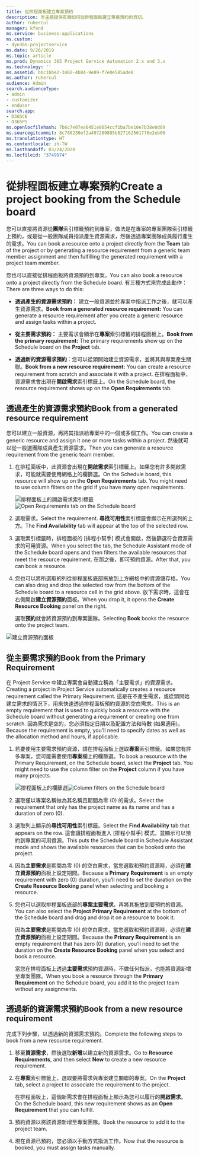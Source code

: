 ```yaml
---
title: 從排程面板建立專案預約
description: 本主題提供有關如何從排程面板建立專案預約的資訊。
author: ruhercul
manager: kfend
ms.service: business-applications
ms.custom:
- dyn365-projectservice
ms.date: 9/26/2019
ms.topic: article
ms.prod: Dynamics 365 Project Service Automation 2.x and 3.x
ms.technology: ''
ms.assetid: bbc1bbe2-3482-4b84-9e89-f7e0e585ade8
ms.author: ruhercul
audience: Admin
search.audienceType:
- admin
- customizer
- enduser
search.app:
- D365CE
- D365PS
ms.openlocfilehash: 7b6c7e07ea6451e0654ccf1ba7be10e7b38e0d09
ms.sourcegitcommit: 8c786230ef2a497280885b827162561776e2eb00
ms.translationtype: HT
ms.contentlocale: zh-TW
ms.lasthandoff: 03/24/2020
ms.locfileid: "3749974"
---
```

# <a name="create-a-project-booking-from-the-schedule-board"></a><span data-ttu-id="35c83-103">從排程面板建立專案預約</span><span class="sxs-lookup"><span data-stu-id="35c83-103">Create a project booking from the Schedule board</span></span>

<span data-ttu-id="35c83-104">您可以直接將資源從**團隊**索引標籤預約到專案，做法是在專案的專案團隊索引標籤上預約，或是從一般團隊成員指派產生資源需求，然後透過專案團隊成員履行產生的需求。</span><span class="sxs-lookup"><span data-stu-id="35c83-104">You can book a resource onto a project directly from the **Team** tab of the project or by generating a resource requirement from a generic team member assignment and then fulfilling the generated requirement with a project team member.</span></span>

<span data-ttu-id="35c83-105">您也可以直接從排程面板將資源預約到專案。</span><span class="sxs-lookup"><span data-stu-id="35c83-105">You can also book a resource onto a project directly from the Schedule board.</span></span> <span data-ttu-id="35c83-106">有三種方式來完成此動作：</span><span class="sxs-lookup"><span data-stu-id="35c83-106">There are three ways to do this:</span></span>

- <span data-ttu-id="35c83-107">**透過產生的資源需求預約：** 建立一般資源並於專案中指派工作之後，就可以產生資源需求。</span><span class="sxs-lookup"><span data-stu-id="35c83-107">**Book from a generated resource requirement:** You can generate a resource requirement after you create a generic resource and assign tasks within a project.</span></span>

- <span data-ttu-id="35c83-108">**從主要需求預約：** 主要需求會顯示在**專案**索引標籤的排程面板上。</span><span class="sxs-lookup"><span data-stu-id="35c83-108">**Book from the primary requirement:** The primary requirements show up on the Schedule board on the **Project** tab.</span></span> 

- <span data-ttu-id="35c83-109">**透過新的資源需求預約**：您可以從頭開始建立資源需求，並將其與專案產生關聯。</span><span class="sxs-lookup"><span data-stu-id="35c83-109">**Book from a new resource requirement:** You can create a resource requirement from scratch and associate it with a project.</span></span> <span data-ttu-id="35c83-110">在排程面板中，資源需求會出現在**開啟需求**索引標籤上。</span><span class="sxs-lookup"><span data-stu-id="35c83-110">On the Schedule board, the resource requirement shows up on the **Open Requirements** tab.</span></span>

## <a name="book-from-a-generated-resource-requirement"></a><span data-ttu-id="35c83-111">透過產生的資源需求預約</span><span class="sxs-lookup"><span data-stu-id="35c83-111">Book from a generated resource requirement</span></span>

<span data-ttu-id="35c83-112">您可以建立一般資源，再將其指派給專案中的一個或多個工作。</span><span class="sxs-lookup"><span data-stu-id="35c83-112">You can create a generic resource and assign it one or more tasks within a project.</span></span> <span data-ttu-id="35c83-113">然後就可以從一般選團隊成員產生資源需求。</span><span class="sxs-lookup"><span data-stu-id="35c83-113">Then you can generate a resource requirement from the generic team member.</span></span> 

1.  <span data-ttu-id="35c83-114">在排程面板中，此資源會出現在**開啟需求**索引標籤上。如果您有許多開啟需求，可能就需要使用網格上的欄篩選。</span><span class="sxs-lookup"><span data-stu-id="35c83-114">On the Schedule board, this resource will show up on the **Open Requirements** tab. You might need to use column filters on the grid if you have many open requirements.</span></span> 

    <span data-ttu-id="35c83-115">![排程面板上的開啟需求索引標籤](media/FAQ-Project-Booking-Schedule-Board-1.png "預約及指派表格的螢幕擷取畫面")</span><span class="sxs-lookup"><span data-stu-id="35c83-115">![Open Requirements tab on the Schedule board](media/FAQ-Project-Booking-Schedule-Board-1.png "Screenshot of bookings and assignments table")</span></span>

2. <span data-ttu-id="35c83-116">選取需求。</span><span class="sxs-lookup"><span data-stu-id="35c83-116">Select the requirement.</span></span> <span data-ttu-id="35c83-117">**尋找可用性**索引標籤會顯示在所選列的上方。</span><span class="sxs-lookup"><span data-stu-id="35c83-117">The **Find Availability** tab will appear at the top of the selected row.</span></span>
 
3. <span data-ttu-id="35c83-118">選取索引標籤時，排程面板的 [排程小幫手] 模式會開啟，然後篩選符合資源需求的可用資源。</span><span class="sxs-lookup"><span data-stu-id="35c83-118">When you select the tab, the Schedule Assistant mode of the Schedule board opens and then filters the available resources that meet the resource requirement.</span></span> <span data-ttu-id="35c83-119">在那之後，即可預約資源。</span><span class="sxs-lookup"><span data-stu-id="35c83-119">After that, you can book a resource.</span></span>

4. <span data-ttu-id="35c83-120">您也可以將所選取的列從排程面板底部拖放到上方網格中的資源儲存格。</span><span class="sxs-lookup"><span data-stu-id="35c83-120">You can also drag and drop the selected row from the bottom of the Schedule board to a resource cell in the grid above.</span></span> <span data-ttu-id="35c83-121">放下需求時，這會在右側開啟**建立資源預約**面板。</span><span class="sxs-lookup"><span data-stu-id="35c83-121">When you drop it, it opens the **Create Resource Booking** panel on the right.</span></span>

    <span data-ttu-id="35c83-122">選取**預約**就會將資源預約到專案團隊。</span><span class="sxs-lookup"><span data-stu-id="35c83-122">Selecting **Book** books the resource onto the project team.</span></span>

![建立資源預約面板](media/FAQ-Project-Booking-Schedule-Board-6.png "")
 

## <a name="book-from-the-primary-requirement"></a><span data-ttu-id="35c83-124">從主要需求預約</span><span class="sxs-lookup"><span data-stu-id="35c83-124">Book from the Primary Requirement</span></span>

<span data-ttu-id="35c83-125">在 Project Service 中建立專案會自動建立稱為「主要需求」的資源需求。</span><span class="sxs-lookup"><span data-stu-id="35c83-125">Creating a project in Project Service automatically creates a resource requirement called the Primary Requirement.</span></span> <span data-ttu-id="35c83-126">這是在不產生需求，或從頭開始建立需求的情況下，用來快速透過排程面板預約資源的空白需求。</span><span class="sxs-lookup"><span data-stu-id="35c83-126">This is an empty requirement that is used to quickly book a resource with the Schedule board without generating a requirement or creating one from scratch.</span></span> <span data-ttu-id="35c83-127">因為需求是空的，您必須指定日期以及配置方法和時數 (如果適用)。</span><span class="sxs-lookup"><span data-stu-id="35c83-127">Because the requirement is empty, you’ll need to specify dates as well as the allocation method and hours, if applicable.</span></span> 

1. <span data-ttu-id="35c83-128">若要使用主要需求預約資源，請在排程面板上選取**專案**索引標籤。如果您有許多專案，您可能需要使用**專案**欄上的欄篩選。</span><span class="sxs-lookup"><span data-stu-id="35c83-128">To book a resource with the Primary Requirement, on the Schedule board, select the **Project** tab. You might need to use the column filter on the **Project** column if you have many projects.</span></span>

   <span data-ttu-id="35c83-129">![排程面板上的欄篩選](media/FAQ-Project-Booking-Schedule-Board-2.png "預約及指派表格的螢幕擷取畫面")</span><span class="sxs-lookup"><span data-stu-id="35c83-129">![Column filters on the Schedule board](media/FAQ-Project-Booking-Schedule-Board-2.png "Screenshot of bookings and assignments table")</span></span>

2. <span data-ttu-id="35c83-130">選取僅以專案名稱做為其名稱且期間為零 (0) 的需求。</span><span class="sxs-lookup"><span data-stu-id="35c83-130">Select the requirement that only has the project name as its name and has a duration of zero (0).</span></span>

3. <span data-ttu-id="35c83-131">選取列上顯示的**尋找可用性**索引標籤。</span><span class="sxs-lookup"><span data-stu-id="35c83-131">Select the **Find Availability** tab that appears on the row.</span></span> <span data-ttu-id="35c83-132">這會讓排程面板進入 [排程小幫手] 模式，並顯示可以預約到專案的可用資源。</span><span class="sxs-lookup"><span data-stu-id="35c83-132">This puts the Schedule board in Schedule Assistant mode and shows the available resources that can be booked onto the project.</span></span>

4. <span data-ttu-id="35c83-133">因為**主要需求**是期間為零 (0) 的空白需求，當您選取和預約資源時，必須在**建立資源預約**面板上設定期間。</span><span class="sxs-lookup"><span data-stu-id="35c83-133">Because a **Primary Requirement** is an empty requirement with zero (0) duration, you’ll need to set the duration on the **Create Resource Booking** panel when selecting and booking a resource.</span></span>

5. <span data-ttu-id="35c83-134">您也可以選取排程面板底部的**專案主要需求**，再將其拖放到要預約的資源。</span><span class="sxs-lookup"><span data-stu-id="35c83-134">You can also select the **Project Primary Requirement** at the bottom of the Schedule board and drag and drop it on a resource to book it.</span></span>
 
    <span data-ttu-id="35c83-135">因為**主要需求**是期間為零 (0) 的空白需求，當您選取和預約資源時，必須在**建立資源預約**面板上設定期間。</span><span class="sxs-lookup"><span data-stu-id="35c83-135">Because the **Primary Requirement** is an empty requirement that has zero (0) duration, you’ll need to set the duration on the **Create Resource Booking** panel when you select and book a resource.</span></span>
 
    <span data-ttu-id="35c83-136">當您在排程面板上透過**主要需求**預約資源時，不做任何指派，也能將資源新增至專案團隊。</span><span class="sxs-lookup"><span data-stu-id="35c83-136">When you book a resource through the **Primary Requirement** on the Schedule board, you add it to the project team without any assignments.</span></span>
 
## <a name="book-from-a-new-resource-requirement"></a><span data-ttu-id="35c83-137">透過新的資源需求預約</span><span class="sxs-lookup"><span data-stu-id="35c83-137">Book from a new resource requirement</span></span>
<span data-ttu-id="35c83-138">完成下列步驟，以透過新的資源需求預約。</span><span class="sxs-lookup"><span data-stu-id="35c83-138">Complete the following steps to book from a new resource requirement.</span></span> 

1. <span data-ttu-id="35c83-139">移至**資源需求**，然後選取**新增**以建立新的資源需求。</span><span class="sxs-lookup"><span data-stu-id="35c83-139">Go to **Resource Requirements**, and then select **New** to create a new resource requirement.</span></span>

2. <span data-ttu-id="35c83-140">在**專案**索引標籤上，選取要將需求與專案建立關聯的專案。</span><span class="sxs-lookup"><span data-stu-id="35c83-140">On the **Project** tab, select a project to associate the requirement to the project.</span></span>
 
    <span data-ttu-id="35c83-141">在排程面板上，這個新需求會在排程面板上顯示為您可以履行的**開啟需求**。</span><span class="sxs-lookup"><span data-stu-id="35c83-141">On the Schedule board, this new requirement shows as an **Open Requirement** that you can fulfill.</span></span>

3. <span data-ttu-id="35c83-142">預約資源以將該資源新增至專案團隊。</span><span class="sxs-lookup"><span data-stu-id="35c83-142">Book the resource to add it to the project team.</span></span>

4. <span data-ttu-id="35c83-143">現在資源已預約，您必須以手動方式指派工作。</span><span class="sxs-lookup"><span data-stu-id="35c83-143">Now that the resource is booked, you must assign tasks manually.</span></span>

